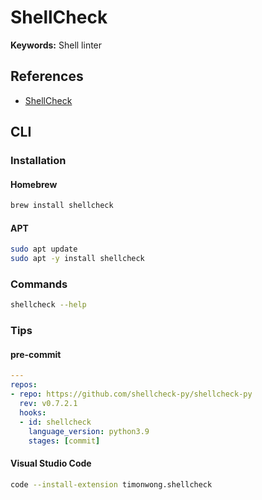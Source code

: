 # ShellCheck

**Keywords:** Shell linter

## References

- [ShellCheck](https://www.shellcheck.net/)

## CLI

### Installation

#### Homebrew

```sh
brew install shellcheck
```

#### APT

```sh
sudo apt update
sudo apt -y install shellcheck
```

<!-- #### YUM

```sh
yum check-update

# Repo: EPEL
sudo yum -y install shellcheck
``` -->

### Commands

```sh
shellcheck --help
```

<!-- ### Usage

```sh
#
shellcheck
``` -->

### Tips

#### pre-commit

```yaml
---
repos:
- repo: https://github.com/shellcheck-py/shellcheck-py
  rev: v0.7.2.1
  hooks:
  - id: shellcheck
    language_version: python3.9
    stages: [commit]
```

#### Visual Studio Code

```sh
code --install-extension timonwong.shellcheck
```
